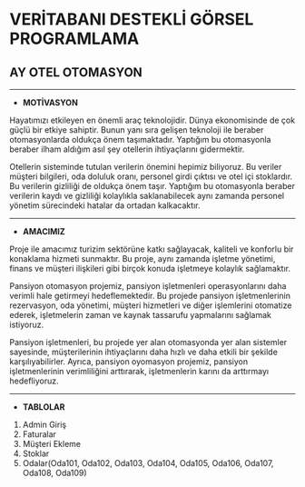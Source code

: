 # VERİTABANI DESTEKLİ GÖRSEL PROGRAMLAMA 

## AY OTEL OTOMASYON

-------------------------------------------------------------------------------------------------------------------------------------------------------------------

- **MOTİVASYON**

Hayatımızı etkileyen en önemli araç teknolojidir. Dünya ekonomisinde de çok güçlü bir etkiye sahiptir. Bunun yanı sıra gelişen teknoloji ile beraber 
otomasyonlarda oldukça önem taşımaktadır. Yaptığım bu otomasyonla beraber ilham aldığım asıl şey otellerin ihtiyaçlarını gidermektir.

Otellerin sisteminde tutulan verilerin önemini hepimiz biliyoruz. Bu veriler müşteri bilgileri, oda doluluk oranı, personel girdi çıktısı ve otel içi 
stoklardır. Bu verilerin gizliliği de oldukça önem taşır. Yaptığım bu otomasyonla beraber verilerin kaydı ve gizliliği kolaylıkla saklanabilecek aynı 
zamanda personel yönetim sürecindeki hatalar da ortadan kalkacaktır.

-------------------------------------------------------------------------------------------------------------------------------------------------------------------

- **AMACIMIZ**

Proje ile amacımız turizim sektörüne katkı sağlayacak, kaliteli ve konforlu bir konaklama hizmeti sunmaktır. Bu proje, aynı zamanda işletme yönetimi, finans ve 
müşteri ilişkileri gibi birçok konuda işletmeye kolaylık sağlamaktır.

Pansiyon otomasyon projemiz, pansiyon işletmenleri operasyonlarını daha verimli hale getirmeyi hedeflemektedir. Bu projede pansiyon işletmenlerinin 
rezervasyon, oda yönetimi, müşteri hizmetleri ve diğer işlemlerini otomatize ederek, işletmelerin zaman ve kaynak tassarufu yapmalarını sağlamak 
istiyoruz.

Pansiyon işletmenleri, bu projede yer alan otomasyonda yer alan  sistemler sayesinde, müşterilerinin ihtiyaçlarını daha hızlı ve daha etkili bir şekilde 
karşılıyabilirler. Ayrıca, pansiyon oyomasyon projemiz, pansiyon işletmenlerinin verimliliğini arttırarak, işletmenlerin karını da arttırmayı 
hedefliyoruz.

-------------------------------------------------------------------------------------------------------------------------------------------------------------------

- **TABLOLAR**

1. Admin Giriş
2. Faturalar 
3. Müşteri Ekleme 
4. Stoklar
5. Odalar(Oda101, Oda102, Oda103, Oda104, Oda105, Oda106, Oda107, Oda108, Oda109)
